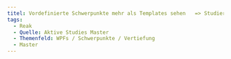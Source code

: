 ```yaml
---
titel: Vordefinierte Schwerpunkte mehr als Templates sehen   => Studierende können Schwerpunkte mehr als Vorlage sehen und Studium besser konfigurieren
tags:
  - Reak
  - Quelle: Aktive Studies Master
  - Themenfeld: WPFs / Schwerpunkte / Vertiefung
  - Master
---
```

